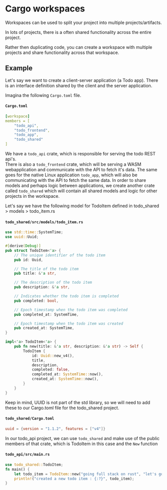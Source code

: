 # Cargo workspaces

Workspaces can be used to split your project into multiple projects/artifacts.

In lots of projects, there is a often shared functionality across the entire project.

Rather then duplicating code, you can create a workspace with multiple projects and share functionality across that workspace.

## Example

Let's say we want to create a client-server application (a Todo app). There is an interface definition shared by the client and the server application.

Imagina the following `Cargo.toml` file.
#### **`Cargo.toml`**
```yaml
[workspace]
members = [
    "todo_api",
    "todo_frontend",
    "todo_app",
    "todo_shared"
]
```

We have a `todo_api` crate, which is responsible for serving the todo REST api's.<br/>
There is also a `todo_frontend` crate, which will be serving a WASM webapplication and communicate with the API to fetch it's data.
The same goes for the native Linux application `todo_app`, which will also be communicating with the API to fetch the same data.
In order to share models and perhaps logic between applications, we create another crate called `todo_shared` which will contain all shared models and logic for other projects in the workspace.

Let's say we have the following model for TodoItem defined in todo_shared > models > todo_item.rs

#### **`todo_shared/src/models/todo_item.rs`**
```rust
use std::time::SystemTime;
use uuid::Uuid;

#[derive(Debug)]
pub struct TodoItem<'a> {
    // The unique identifier of the todo item
    pub id: Uuid,

    // The title of the todo item
    pub title: &'a str,

    // The description of the todo item
    pub description: &'a str,

    // Indicates whether the todo item is completed
    pub completed: bool,

    // Epoch timestamp when the todo item was completed
    pub completed_at: SystemTime,

    // Epoch timestamp when the todo item was created
    pub created_at: SystemTime,
}

impl<'a> TodoItem<'a> {
    pub fn new(title: &'a str, description: &'a str) -> Self {
        TodoItem {
            id: Uuid::new_v4(),
            title,
            description,
            completed: false,
            completed_at: SystemTime::now(),
            created_at: SystemTime::now(),
        }
    }
}

```

Keep in mind, UUID is not part of the std library, so we will need to add these to our Cargo.toml file for the todo_shared project.
#### **`todo_shared/Cargo.toml`**
```toml
uuid = {version = "1.1.2", features = ["v4"]}
```
In our todo_api project, we can use `todo_shared` and make use of the public members of that crate, which is TodoItem in this case and the `New` function

#### **`todo_api/src/main.rs`**
```rust
use todo_shared::TodoItem;
fn main() {
    let todo_item = TodoItem::new("going full stack on rust", "let's go full stack on rust");
    println!("created a new todo item : {:?}", todo_item);
}
```

